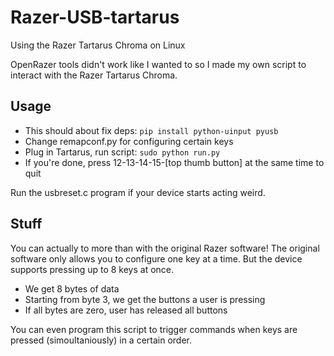 # Razer-USB-tartarus
Using the Razer Tartarus Chroma on Linux

OpenRazer tools didn't work like I wanted to so I made my own script to interact with the Razer Tartarus Chroma.

## Usage
* This should about fix deps:
`pip install python-uinput pyusb`
* Change remapconf.py for configuring certain keys
* Plug in Tartarus, run script:
`sudo python run.py`
* If you're done, press 12-13-14-15-[top thumb button] at the same time to quit

Run the usbreset.c program if your device starts acting weird.

## Stuff
You can actually to more than with the original Razer software! The original software only allows you to configure one key at a time. But the device supports pressing up to 8 keys at once.

* We get 8 bytes of data
* Starting from byte 3, we get the buttons a user is pressing
* If all bytes are zero, user has released all buttons

You can even program this script to trigger commands when keys are pressed (simoultaniously) in a certain order.

